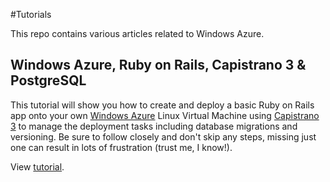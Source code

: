 #Tutorials

This repo contains various articles related to Windows Azure.

## Windows Azure, Ruby on Rails, Capistrano 3 & PostgreSQL

This tutorial will show you how to create and deploy a basic Ruby on Rails app onto your own [Windows Azure](http://windowsazure.com) Linux Virtual Machine using [Capistrano 3](http://capistranorb.com) to manage the deployment tasks including database migrations and versioning. Be sure to follow closely and don't skip any steps, missing just one can result in lots of frustration (trust me, I know!).

View [tutorial](https://github.com/m-gagne/azure-tutorials/blob/master/tutorial-windows-azure-ruby-on-rails-capistrano-3-postgresql.md).

